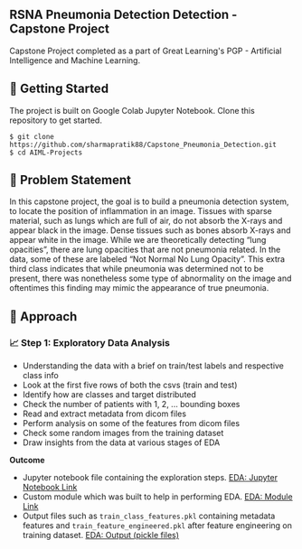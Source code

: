## RSNA Pneumonia Detection Detection - Capstone Project
Capstone Project completed as a part of Great Learning's PGP - Artificial Intelligence and Machine Learning.

## 📁 Getting Started
The project is built on Google Colab Jupyter Notebook. Clone this repository to get started.
```
$ git clone https://github.com/sharmapratik88/Capstone_Pneumonia_Detection.git
$ cd AIML-Projects
```

## 🤔 Problem Statement
In this capstone project, the goal is to build a pneumonia detection system, to locate the position of inflammation in an image. Tissues with sparse material, such as lungs which are full of air, do not absorb the X-rays and appear black in the image. Dense tissues such as bones absorb X-rays and appear white in the image. While we are theoretically detecting “lung opacities”, there are lung opacities that are not pneumonia related. In the data, some of these are labeled “Not Normal No Lung Opacity”. This extra third class indicates that while pneumonia was determined not to be present, there was nonetheless some type of abnormality on the image and oftentimes this finding may mimic the appearance of true pneumonia.

## 📜 Approach
### 📈 Step 1: Exploratory Data Analysis
* Understanding the data with a brief on train/test labels and respective class info
* Look at the first five rows of both the csvs (train and test)
* Identify how are classes and target distributed
* Check the number of patients with 1, 2, ... bounding boxes
* Read and extract metadata from dicom files
* Perform analysis on some of the features from dicom files
* Check some random images from the training dataset
* Draw insights from the data at various stages of EDA

**Outcome**
* Jupyter notebook file containing the exploration steps. [EDA: Jupyter Notebook Link](https://nbviewer.jupyter.org/github/sharmapratik88/Capstone_Pneumonia_Detection/blob/master/CP_RSNA_Pneumonia_Detection_EDA.ipynb)
* Custom module which was built to help in performing EDA. [EDA: Module Link](https://github.com/sharmapratik88/Capstone_Pneumonia_Detection/blob/master/module_eda.py)
* Output files such as `train_class_features.pkl` containing metadata features and `train_feature_engineered.pkl` after feature engineering on training dataset. [EDA: Output (pickle files)](https://github.com/sharmapratik88/Capstone_Pneumonia_Detection/tree/master/output)
